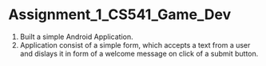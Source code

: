 # Assignment_1_CS541_Game_Dev

1. Built a simple Android Application.
2. Application consist of a simple form, which accepts a text from a user and dislays it in form of a welcome message on click of a submit button.


